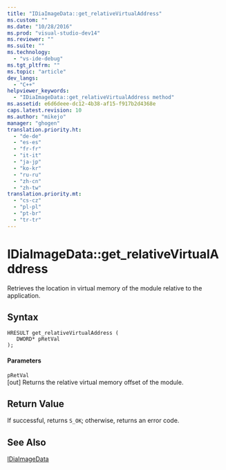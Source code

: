 ```yaml
---
title: "IDiaImageData::get_relativeVirtualAddress"
ms.custom: ""
ms.date: "10/28/2016"
ms.prod: "visual-studio-dev14"
ms.reviewer: ""
ms.suite: ""
ms.technology: 
  - "vs-ide-debug"
ms.tgt_pltfrm: ""
ms.topic: "article"
dev_langs: 
  - "C++"
helpviewer_keywords: 
  - "IDiaImageData::get_relativeVirtualAddress method"
ms.assetid: e6d6deee-dc12-4b38-af15-f917b2d4368e
caps.latest.revision: 10
ms.author: "mikejo"
manager: "ghogen"
translation.priority.ht: 
  - "de-de"
  - "es-es"
  - "fr-fr"
  - "it-it"
  - "ja-jp"
  - "ko-kr"
  - "ru-ru"
  - "zh-cn"
  - "zh-tw"
translation.priority.mt: 
  - "cs-cz"
  - "pl-pl"
  - "pt-br"
  - "tr-tr"
---
```

# IDiaImageData::get_relativeVirtualAddress
Retrieves the location in virtual memory of the module relative to the application.  
  
## Syntax  
  
```cpp#  
HRESULT get_relativeVirtualAddress (   
   DWORD* pRetVal  
);  
```  
  
#### Parameters  
 `pRetVal`  
 [out] Returns the relative virtual memory offset of the module.  
  
## Return Value  
 If successful, returns `S_OK`; otherwise, returns an error code.  
  
## See Also  
 [IDiaImageData](../../debugger/debug-interface-access/idiaimagedata.md)
